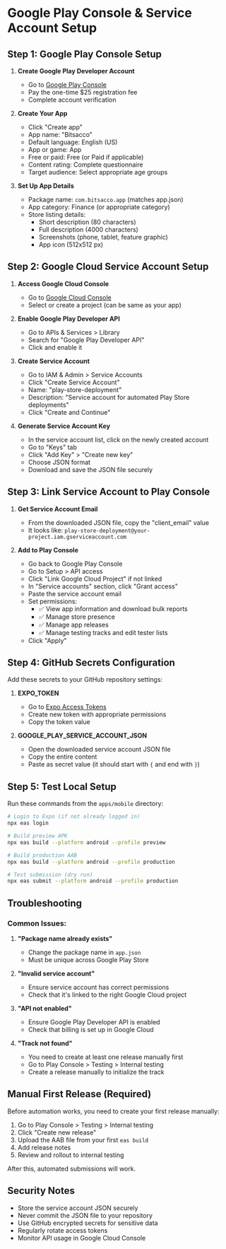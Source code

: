 # Google Play Console & Service Account Setup

## Step 1: Google Play Console Setup

1. **Create Google Play Developer Account**
   - Go to [Google Play Console](https://play.google.com/console)
   - Pay the one-time $25 registration fee
   - Complete account verification

2. **Create Your App**
   - Click "Create app"
   - App name: "Bitsacco"
   - Default language: English (US)
   - App or game: App
   - Free or paid: Free (or Paid if applicable)
   - Content rating: Complete questionnaire
   - Target audience: Select appropriate age groups

3. **Set Up App Details**
   - Package name: `com.bitsacco.app` (matches app.json)
   - App category: Finance (or appropriate category)
   - Store listing details:
     - Short description (80 characters)
     - Full description (4000 characters)
     - Screenshots (phone, tablet, feature graphic)
     - App icon (512x512 px)

## Step 2: Google Cloud Service Account Setup

1. **Access Google Cloud Console**
   - Go to [Google Cloud Console](https://console.cloud.google.com)
   - Select or create a project (can be same as your app)

2. **Enable Google Play Developer API**
   - Go to APIs & Services > Library
   - Search for "Google Play Developer API"
   - Click and enable it

3. **Create Service Account**
   - Go to IAM & Admin > Service Accounts
   - Click "Create Service Account"
   - Name: "play-store-deployment"
   - Description: "Service account for automated Play Store deployments"
   - Click "Create and Continue"

4. **Generate Service Account Key**
   - In the service account list, click on the newly created account
   - Go to "Keys" tab
   - Click "Add Key" > "Create new key"
   - Choose JSON format
   - Download and save the JSON file securely

## Step 3: Link Service Account to Play Console

1. **Get Service Account Email**
   - From the downloaded JSON file, copy the "client_email" value
   - It looks like: `play-store-deployment@your-project.iam.gserviceaccount.com`

2. **Add to Play Console**
   - Go back to Google Play Console
   - Go to Setup > API access
   - Click "Link Google Cloud Project" if not linked
   - In "Service accounts" section, click "Grant access"
   - Paste the service account email
   - Set permissions:
     - ✅ View app information and download bulk reports
     - ✅ Manage store presence
     - ✅ Manage app releases
     - ✅ Manage testing tracks and edit tester lists
   - Click "Apply"

## Step 4: GitHub Secrets Configuration

Add these secrets to your GitHub repository settings:

1. **EXPO_TOKEN**
   - Go to [Expo Access Tokens](https://expo.dev/settings/access-tokens)
   - Create new token with appropriate permissions
   - Copy the token value

2. **GOOGLE_PLAY_SERVICE_ACCOUNT_JSON**
   - Open the downloaded service account JSON file
   - Copy the entire content
   - Paste as secret value (it should start with `{` and end with `}`)

## Step 5: Test Local Setup

Run these commands from the `apps/mobile` directory:

```bash
# Login to Expo (if not already logged in)
npx eas login

# Build preview APK
npx eas build --platform android --profile preview

# Build production AAB
npx eas build --platform android --profile production

# Test submission (dry run)
npx eas submit --platform android --profile production
```

## Troubleshooting

### Common Issues:

1. **"Package name already exists"**
   - Change the package name in `app.json`
   - Must be unique across Google Play Store

2. **"Invalid service account"**
   - Ensure service account has correct permissions
   - Check that it's linked to the right Google Cloud project

3. **"API not enabled"**
   - Ensure Google Play Developer API is enabled
   - Check that billing is set up in Google Cloud

4. **"Track not found"**
   - You need to create at least one release manually first
   - Go to Play Console > Testing > Internal testing
   - Create a release manually to initialize the track

## Manual First Release (Required)

Before automation works, you need to create your first release manually:

1. Go to Play Console > Testing > Internal testing
2. Click "Create new release"
3. Upload the AAB file from your first `eas build`
4. Add release notes
5. Review and rollout to internal testing

After this, automated submissions will work.

## Security Notes

- Store the service account JSON securely
- Never commit the JSON file to your repository
- Use GitHub encrypted secrets for sensitive data
- Regularly rotate access tokens
- Monitor API usage in Google Cloud Console